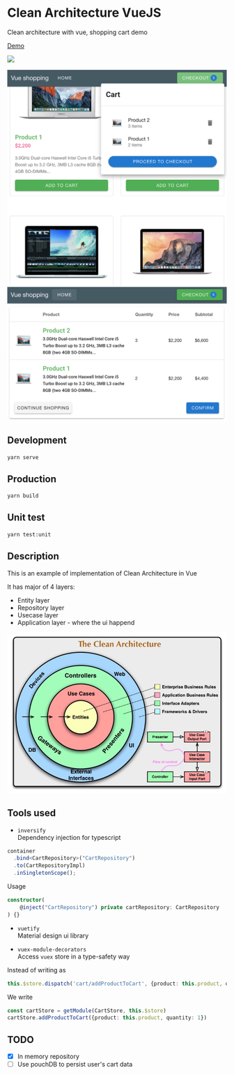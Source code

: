 # Clean Architecture VueJS

Clean architecture with vue, shopping cart demo

[Demo](https://thanhchungbtc.github.io/vue-shopping)

![](https://travis-ci.org/thanhchungbtc/vue-shopping-clean-architecture.svg?branch=master)


![](./github/screenshot1.png)
![](./github/screenshot2.png)

## Development
```sh
yarn serve
```

## Production
```sh
yarn build
```

## Unit test
```sh
yarn test:unit
```

## Description
This is an example of implementation of Clean Architecture in Vue

It has major of 4 layers:
- Entity layer 
- Repository layer 
- Usecase layer
- Application layer - where the ui happend

 ![](./github/clean-architecture.jpg)
 
 
## Tools used
- `inversify`\
Dependency injection for typescript
```ts
container
  .bind<CartRepository>("CartRepository")
  .to(CartRepositoryImpl)
  .inSingletonScope();
```
Usage
```ts
constructor(
    @inject("CartRepository") private cartRepository: CartRepository
) {}
```

- `vuetify`\
Material design ui library

- `vuex-module-decorators`\
Access `vuex` store in a type-safety way

Instead of writing as
```ts
this.$store.dispatch('cart/addProductToCart', {product: this.product, quantity: 1})
```
We write
```ts
const cartStore = getModule(CartStore, this.$store)
cartStore.addProductToCart({product: this.product, quantity: 1})
```

 

## TODO
- [x] In memory repository
- [ ] Use pouchDB to persist user's cart data
